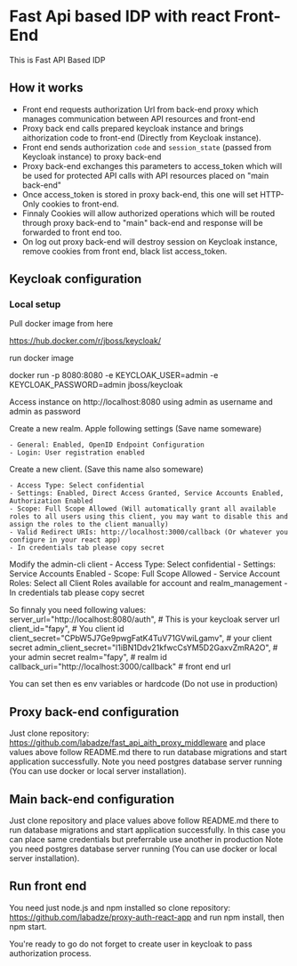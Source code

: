 # Fast Api based IDP with react Front-End

This is Fast API Based IDP

## How it works

 - Front end requests authorization Url from back-end proxy which manages communication between API resources and front-end
 - Proxy back end calls prepared keycloak instance and brings aithorization code to front-end (Directly from Keycloak instance).
 - Front end sends authorization `code` and `session_state` (passed from Keycloak instance) to proxy back-end
 - Proxy back-end exchanges this parameters to access_token which will be used for protected API calls with API resources placed on "main back-end"
 - Once access_token is stored in proxy back-end, this one will set HTTP-Only cookies to front-end.
 - Finnaly Cookies will allow authorized operations which will be routed through proxy back-end to "main" back-end and response will be forwarded to front end too.
 - On log out proxy back-end will destroy session on Keycloak instance, remove cookies from front end, black list access_token.
 
 
 ## Keycloak configuration
 
 
 ### Local setup
 
 Pull docker image from here
 
 https://hub.docker.com/r/jboss/keycloak/
 
 run docker image
 
 docker run -p 8080:8080 -e KEYCLOAK_USER=admin -e KEYCLOAK_PASSWORD=admin jboss/keycloak
 
 Access instance on http://localhost:8080 using admin as username and admin as password
 
 Create a new realm. Apple following settings (Save name someware)

    - General: Enabled, OpenID Endpoint Configuration
    - Login: User registration enabled
    
 Create a new client. (Save this name also someware)
 
    - Access Type: Select confidential
    - Settings: Enabled, Direct Access Granted, Service Accounts Enabled, Authorization Enabled
    - Scope: Full Scope Allowed (Will automatically grant all available roles to all users using this client, you may want to disable this and assign the roles to the client manually)
    - Valid Redirect URIs: http://localhost:3000/callback (Or whatever you configure in your react app)
    - In credentials tab please copy secret
    
 Modify the admin-cli client
    - Access Type: Select confidential
    - Settings: Service Accounts Enabled
    - Scope: Full Scope Allowed
    - Service Account Roles: Select all Client Roles available for account and realm_management
    - In credentials tab please copy secret

 
 So finnaly you need following values:
    server_url="http://localhost:8080/auth", # This is your keycloak server url
    client_id="fapy", # You client id 
    client_secret="CPbW5J7Ge9pwgFatK4TuV71GVwiLgamv", # your client secret
    admin_client_secret="l1iBN1Ddv21kfwcCsYM5D2GaxvZmRA2O", # your admin secret
    realm="fapy", # realm id
    callback_uri="http://localhost:3000/callback" # front end url
    
 You can set then es env variables or hardcode (Do not use in production)
 
## Proxy back-end configuration

Just clone repository: 
https://github.com/labadze/fast_api_aith_proxy_middleware
and place values above follow README.md there to run database migrations and start application successfully.
Note you need postgres database server running (You can use docker or local server installation).

## Main back-end configuration
Just clone repository and place values above follow README.md there to run database migrations and start application successfully.
In this case you can place same credentials but preferrable use another in production
Note you need postgres database server running (You can use docker or local server installation).

## Run front end

You need just node.js and npm installed so clone repository: 
https://github.com/labadze/proxy-auth-react-app
and run npm install, then npm start.

You're ready to go do not forget to create user in keycloak to pass authorization process.

